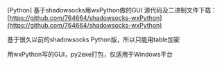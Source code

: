 [Python] 基于shadowsocks用wxPython做的GUI
源代码及二进制文件下载：
[https://github.com/764664/shadowsocks-wxPython](https://github.com/764664/shadowsocks-wxPython)

基于很久以前的shadowsocks Python版，所以只能用table加密

用wxPython写的GUI，py2exe打包，仅适用于Windows平台